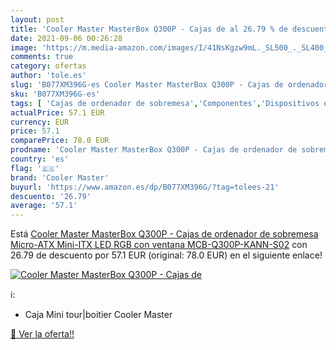 ```yaml
---
layout: post
title: 'Cooler Master MasterBox Q300P - Cajas de al 26.79 % de descuento'
date: 2021-09-06 00:26:28
image: 'https://m.media-amazon.com/images/I/41NsKgzw9mL._SL500_._SL400_.jpg'
comments: true
category: ofertas
author: 'tole.es'
slug: 'B077XM396G-es Cooler Master MasterBox Q300P - Cajas de ordenador de...'
sku: 'B077XM396G-es'
tags: [ 'Cajas de ordenador de sobremesa','Componentes','Dispositivos externos','Informática','cooler master','ordenador', ]
actualPrice: 57.1 EUR
currency: EUR
price: 57.1
comparePrice: 78.0 EUR
prodname: 'Cooler Master MasterBox Q300P - Cajas de ordenador de sobremesa  Micro-ATX  Mini-ITX  LED RGB  con ventana  MCB-Q300P-KANN-S02'
country: 'es'
flag: '🇪🇸'
brand: 'Cooler Master'
buyurl: 'https://www.amazon.es/dp/B077XM396G/?tag=tolees-21'
descuento: '26.79'
average: '57.1'
---
```


Está [Cooler Master MasterBox Q300P - Cajas de ordenador de sobremesa  Micro-ATX  Mini-ITX  LED RGB  con ventana  MCB-Q300P-KANN-S02](https://www.amazon.es/dp/B077XM396G/?tag=tolees-21) con 26.79 de descuento por 57.1 EUR (original: 78.0 EUR) en el siguiente enlace!

[![Cooler Master MasterBox Q300P - Cajas de](https://m.media-amazon.com/images/I/41NsKgzw9mL._SL500_._SL400_.jpg)](https://www.amazon.es/dp/B077XM396G/?tag=tolees-21)

ℹ️:

- Caja Mini tour|boitier Cooler Master

[🛒 Ver la oferta!!](https://www.amazon.es/dp/B077XM396G/?tag=tolees-21)
